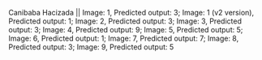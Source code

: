 Canibaba Hacizada ||
Image: 1, Predicted output: 3;
Image: 1 (v2 version), Predicted output: 1;
Image: 2, Predicted output: 3;
Image: 3, Predicted output: 3;
Image: 4, Predicted output: 9;
Image: 5, Predicted output: 5;
Image: 6, Predicted output: 1;
Image: 7, Predicted output: 7;
Image: 8, Predicted output: 3;
Image: 9, Predicted output: 5
